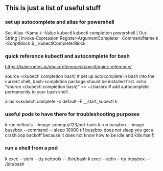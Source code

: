 ## This is just a list of useful stuff

### set up autocomplete and alias for powershell

Set-Alias -Name k -Value kubectl
kubectl completion powershell | Out-String | Invoke-Expression
Register-ArgumentCompleter -CommandName k -ScriptBlock $__kubectlCompleterBlock

### quick reference kubectl and autocomplete for bash

https://kubernetes.io/docs/reference/kubectl/quick-reference/

source <(kubectl completion bash) # set up autocomplete in bash into the current shell, bash-completion package should be installed first.
echo "source <(kubectl completion bash)" >> ~/.bashrc # add autocomplete permanently to your bash shell.

alias k=kubectl
complete -o default -F __start_kubectl k

### useful pods to have there for troubleshooting purposes

k run nettools --image someguy123/net-tools
k run busybox --image busybox --command -- sleep 10000
(if busybox does not sleep you get a crashloop backoff because it does not know how to be idle and kills itself)


### run a shell from a pod
k exec --stdin --tty nettools -- /bin/bash
k exec --stdin --tty busybox -- /bin/bash
